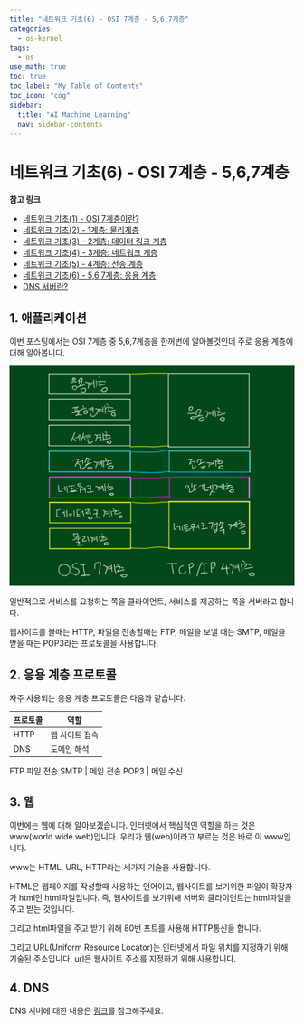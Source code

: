 ```yaml
---
title: "네트워크 기초(6) - OSI 7계층 - 5,6,7계층" 
categories:
  - os-kernel
tags:
  - os
use_math: true
toc: true
toc_label: "My Table of Contents"
toc_icon: "cog"
sidebar:
  title: "AI Machine Learning"
  nav: sidebar-contents
---
```


# 네트워크 기초(6) - OSI 7계층 - 5,6,7계층

**참고 링크**

* [네트워크 기초(1) - OSI 7계층이란?](https://losskatsu.github.io/os-kernel/network-basic01/)
* [네트워크 기초(2) - 1계층: 물리계층](https://losskatsu.github.io/os-kernel/network-basic02/)
* [네트워크 기초(3) - 2계층: 데이터 링크 계층](https://losskatsu.github.io/os-kernel/network-basic03/)
* [네트워크 기초(4) - 3계층: 네트워크 계층](https://losskatsu.github.io/os-kernel/network-basic04/)
* [네트워크 기초(5) - 4계층: 전송 계층](https://losskatsu.github.io/os-kernel/network-basic05/)
* [네트워크 기초(6) - 5,6,7계층: 응용 계층](https://losskatsu.github.io/os-kernel/network-basic06/)
* [DNS 서버란?](https://losskatsu.github.io/os-kernel/etc-host-dns/)


## 1. 애플리케이션

이번 포스팅에서는 OSI 7계층 중 5,6,7계층을 한꺼번에 알아볼것인데 주로 응용 계층에 대해 알아봅니다. 

<center><img src="/assets/images/os/network-basic/network02.jpg" width="800"></center>

일반적으로 서비스를 요청하는 쪽을 클라이언트, 서비스를 제공하는 쪽을 서버라고 합니다. 

웹사이트를 볼때는 HTTP, 파일을 전송할때는 FTP, 메일을 보낼 때는 SMTP, 
메일을 받을 때는 POP3라는 프로토콜을 사용합니다. 

## 2. 응용 계층 프로토콜

자주 사용되는 응용 계층 프로토콜은 다음과 같습니다. 

프로토콜 | 역할
---------|-----
HTTP | 웹 사이트 접속
DNS | 도메인 해석
FTP 파일 전송
SMTP | 메일 전송
POP3 | 메일 수신

## 3. 웹

이번에는 웹에 대해 알아보겠습니다. 
인터넷에서 핵심적인 역할을 하는 것은 www(world wide web)입니다. 
우리가 웹(web)이라고 부르는 것은 바로 이 www입니다. 

www는 HTML, URL, HTTP라는 세가지 기술을 사용합니다. 

HTML은 웹페이지를 작성할때 사용하는 언어이고, 
웹사이트를 보기위한 파일이 확장자가 html인 html파일입니다. 
즉, 웹사이트를 보기위해 서버와 클라이언트는 html파일을 주고 받는 것입니다. 

그리고 html파일을 주고 받기 위해 80번 포트를 사용해 HTTP통신을 합니다. 

그리고 URL(Uniform Resource Locator)는 인터넷에서 파일 위치를 지정하기 위해 기술된 주소입니다. 
url은 웹사이트 주소를 지정하기 위해 사용합니다. 

## 4. DNS 

DNS 서버에 대한 내용은 [링크](https://losskatsu.github.io/os-kernel/etc-host-dns/)를 참고해주세요.
